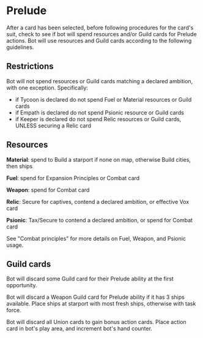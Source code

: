 # Prelude

After a card has been selected, before following procedures for the card's suit, check to see if bot will spend resources and/or Guild cards for Prelude actions. Bot will use resources and Guild cards according to the following guidelines.

## Restrictions

Bot will not spend resources or Guild cards matching a declared ambition, with one exception. Specifically:

- if Tycoon is declared do not spend Fuel or Material resources or Guild cards
- if Empath is declared do not spend Psionic resource or Guild cards
- if Keeper is declared do not spend Relic resources or Guild cards, UNLESS securing a Relic card

## Resources

**Material**: spend to Build a starport if none on map, otherwise Build cities, then ships

**Fuel**: spend for Expansion Principles or Combat card

**Weapon**: spend for Combat card

**Relic**: Secure for captives, contend a declared ambition, or effective Vox card

**Psionic**: Tax/Secure to contend a declared ambition, or spend for Combat card

See "Combat principles" for more details on Fuel, Weapon, and Psionic usage.

## Guild cards

Bot will discard some Guild card for their Prelude ability at the first opportunity.

Bot will discard a Weapon Guild card for Prelude ability if it has 3 ships available. Place ships at starport with most fresh ships, otherwise with task force.

Bot will discard all Union cards to gain bonus action cards. Place action card in bot's play area, and increment bot's hand counter.

<div class="pagebreak"> </div>
